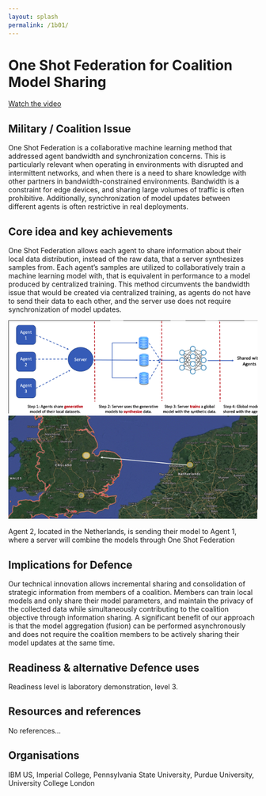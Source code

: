 ```yaml
---
layout: splash
permalink: /1b01/
---
```


# One Shot Federation for Coalition Model Sharing

[Watch the video](https://ibm.box.com/s/fk8cp639xwp85c699vxi4qjsj1o5sb6g)

## Military / Coalition Issue
One Shot Federation is a collaborative machine learning method that addressed agent bandwidth and synchronization concerns. This is particularly relevant when operating in environments with disrupted and intermittent networks, and when there is a need to share knowledge with other partners in bandwidth-constrained environments. Bandwidth is a constraint for edge devices, and sharing large volumes of traffic is often prohibitive. Additionally, synchronization of model updates between different agents is often restrictive in real deployments.

## Core idea and key achievements
One Shot Federation allows each agent to share information about their local data distribution, instead of the raw data, that a server synthesizes samples from. Each agent’s samples are utilized to collaboratively train a machine learning model with, that is equivalent in performance to a model produced by centralized training. This method circumvents the bandwidth issue that would be created via centralized training, as agents do not have to send their data to each other, and the server use does not require synchronization of model updates.

![image info](/dais/achievements/images/1b01-fig1.png)
![image info](/dais/achievements/images/1b01-fig2.png) 

Agent 2, located in the Netherlands, is sending their model to Agent 1, 
where a server will combine the models through One Shot Federation

## Implications for Defence
Our technical innovation allows incremental sharing and consolidation of strategic information from members of a coalition. Members can train local models and only share their model parameters, and maintain the privacy of the collected data while simultaneously contributing to the coalition objective through information sharing. A significant benefit of our approach is that the model aggregation (fusion) can be performed asynchronously and does not require the coalition members to be actively sharing their model updates at the same time. 

## Readiness & alternative Defence uses
Readiness level is laboratory demonstration, level 3. 

<!-- ![image info](/dais/achievements/images/1a02_figure1.jpg) -->

## Resources and references
No references...

## Organisations
IBM US, Imperial College, Pennsylvania State University, Purdue University, University College London 


